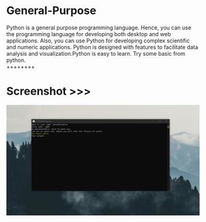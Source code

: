# General-Purpose
Python is a general purpose programming language. Hence, you can use the programming language for developing both desktop and web applications. Also, you can use Python for developing complex scientific and numeric applications. Python is designed with features to facilitate data analysis and visualization.Python is easy to learn. Try some basic from python.  
++++++++
# Screenshot >>>
![alt text](https://github.com/AhsanParadise/General-Purpose/blob/master/ScreenShot.jpg?raw=true)
